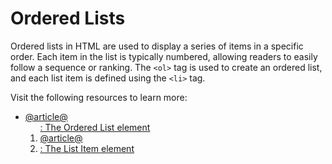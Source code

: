 # Ordered Lists

Ordered lists in HTML are used to display a series of items in a specific order. Each item in the list is typically numbered, allowing readers to easily follow a sequence or ranking. The `<ol>` tag is used to create an ordered list, and each list item is defined using the `<li>` tag.

Visit the following resources to learn more:

- [@article@<ol>: The Ordered List element](https://developer.mozilla.org/en-US/docs/Web/HTML/Reference/Elements/ol)
- [@article@<li>: The List Item element](http://developer.mozilla.org/en-US/docs/Web/HTML/Reference/Elements/li)
